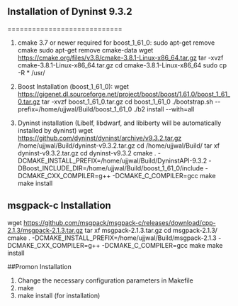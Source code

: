 
## Installation of Dyninst 9.3.2
============================
1. cmake 3.7 or newer required for boost_1_61_0:
sudo apt-get remove cmake
sudo apt-get remove cmake-data
wget https://cmake.org/files/v3.8/cmake-3.8.1-Linux-x86_64.tar.gz
tar -xvzf cmake-3.8.1-Linux-x86_64.tar.gz
cd cmake-3.8.1-Linux-x86_64
sudo cp -R * /usr/

2. Boost Installation (boost_1_61_0):
wget https://gigenet.dl.sourceforge.net/project/boost/boost/1.61.0/boost_1_61_0.tar.gz
	tar -xvzf boost_1_61_0.tar.gz
	cd boost_1_61_0
	./bootstrap.sh --prefix=/home/ujjwal/Build/boost_1_61_0
	./b2 install --with=all

3. Dyninst installation (Libelf, libdwarf, and libiberty will be automatically installed by dyninst)
wget https://github.com/dyninst/dyninst/archive/v9.3.2.tar.gz  /home/ujjwal/Build/dyninst-v9.3.2.tar.gz
cd /home/ujjwal/Build/
tar xf dyninst-v9.3.2.tar.gz
cd dyninst-v9.3.2
cmake . -DCMAKE_INSTALL_PREFIX=/home/ujjwal/Build/DyninstAPI-9.3.2 -DBoost_INCLUDE_DIR=/home/ujjwal/Build/boost_1_61_0/include -DCMAKE_CXX_COMPILER=g++ -DCMAKE_C_COMPILER=gcc
make
make install

## msgpack-c Installation
wget https://github.com/msgpack/msgpack-c/releases/download/cpp-2.1.3/msgpack-2.1.3.tar.gz
tar xf msgpack-2.1.3.tar.gz
cd msgpack-2.1.3/
cmake . -DCMAKE_INSTALL_PREFIX=/home/ujjwal/Build/msgpack-2.1.3 -DCMAKE_CXX_COMPILER=g++ -DCMAKE_C_COMPILER=gcc
make
make install

##Promon Installation
1. Change the necessary configuration parameters in Makefile
2. make
3. make install (for installation)